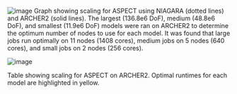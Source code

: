 ![image](https://github.com/user-attachments/assets/96b90ffa-dbb7-4815-9d7e-31bfb0e15dad)
Graph showing scaling for ASPECT using NIAGARA (dotted lines) and ARCHER2 (solid lines). The largest (136.8e6 DoF), medium (48.8e6 DoF), and smallest (11.9e6 DoF) models were ran on ARCHER2 to determine the optimum number of nodes to use for each model. It was found that large jobs run optimally on 11 nodes (1408 cores), medium jobs on 5 nodes (640 cores), and small jobs on 2 nodes (256 cores).

![image](https://github.com/user-attachments/assets/4c8f3225-0b56-4b76-ba83-410e793e0511)

Table showing scaling for ASPECT on ARCHER2. Optimal runtimes for each model are highlighted in yellow.
